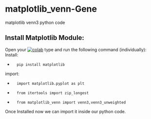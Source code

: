 # matplotlib_venn-Gene
matplotlib venn3 python code

## Install Matplotlib Module:

Open your  <a href="[https://colab.research.google.com/drive/1yPQWnmxWKkHZgsB9hZuzdD6D9r77paLR?usp=sharing](https://colab.research.google.com/drive/1yPQWnmxWKkHZgsB9hZuzdD6D9r77paLR?usp=sharing)" ><img src="https://colab.research.google.com/assets/colab-badge.svg" alt="colab"/></a>  type and run the following command (individually):
Install:
 -       pip install matplotlib  
import:
 -       import matplotlib.pyplot as plt
 -       from itertools import zip_longest
 -       from matplotlib_venn import venn3,venn3_unweighted

 

Once Installed now we can import it inside our python code.


